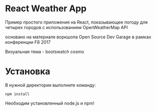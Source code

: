 # React Weather App

Пример простого приложения на React, показывающее погоду для четырех городов с использованием OpenWeatherMap API

основано на материале воркшопа Open Source Dev Garage в рамках конференции F8 2017

Визуальная тема - bootswatch cosmo


# Установка
В нужной директории выполните команду:

```npm install```

Необходим установленный node.js и npm!